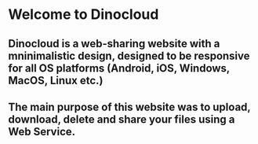 # Welcome to Dinocloud

## Dinocloud is a web-sharing website with a mninimalistic design, designed to be responsive for all OS platforms (Android, iOS, Windows, MacOS, Linux etc.)
## The main purpose of this website was to upload, download, delete and share your files using a Web Service.
